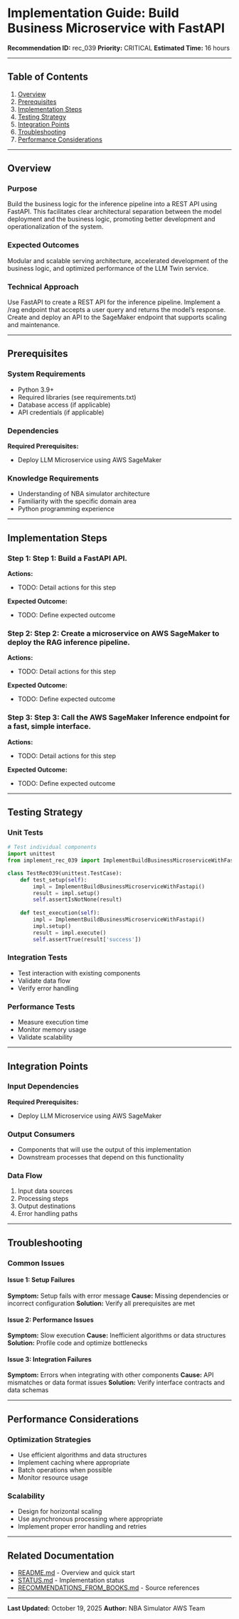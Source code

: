# Implementation Guide: Build Business Microservice with FastAPI

**Recommendation ID:** rec_039
**Priority:** CRITICAL
**Estimated Time:** 16 hours

---

## Table of Contents

1. [Overview](#overview)
2. [Prerequisites](#prerequisites)
3. [Implementation Steps](#implementation-steps)
4. [Testing Strategy](#testing-strategy)
5. [Integration Points](#integration-points)
6. [Troubleshooting](#troubleshooting)
7. [Performance Considerations](#performance-considerations)

---

## Overview

### Purpose

Build the business logic for the inference pipeline into a REST API using FastAPI. This facilitates clear architectural separation between the model deployment and the business logic, promoting better development and operationalization of the system.

### Expected Outcomes

Modular and scalable serving architecture, accelerated development of the business logic, and optimized performance of the LLM Twin service.

### Technical Approach

Use FastAPI to create a REST API for the inference pipeline. Implement a /rag endpoint that accepts a user query and returns the model’s response. Create and deploy an API to the SageMaker endpoint that supports scaling and maintenance.

---

## Prerequisites

### System Requirements

- Python 3.9+
- Required libraries (see requirements.txt)
- Database access (if applicable)
- API credentials (if applicable)

### Dependencies

**Required Prerequisites:**

- Deploy LLM Microservice using AWS SageMaker


### Knowledge Requirements

- Understanding of NBA simulator architecture
- Familiarity with the specific domain area
- Python programming experience

---

## Implementation Steps

### Step 1: Step 1: Build a FastAPI API.

**Actions:**
- TODO: Detail actions for this step

**Expected Outcome:**
- TODO: Define expected outcome

### Step 2: Step 2: Create a microservice on AWS SageMaker to deploy the RAG inference pipeline.

**Actions:**
- TODO: Detail actions for this step

**Expected Outcome:**
- TODO: Define expected outcome

### Step 3: Step 3: Call the AWS SageMaker Inference endpoint for a fast, simple interface.

**Actions:**
- TODO: Detail actions for this step

**Expected Outcome:**
- TODO: Define expected outcome



---

## Testing Strategy

### Unit Tests

```python
# Test individual components
import unittest
from implement_rec_039 import ImplementBuildBusinessMicroserviceWithFastapi

class TestRec039(unittest.TestCase):
    def test_setup(self):
        impl = ImplementBuildBusinessMicroserviceWithFastapi()
        result = impl.setup()
        self.assertIsNotNone(result)
    
    def test_execution(self):
        impl = ImplementBuildBusinessMicroserviceWithFastapi()
        impl.setup()
        result = impl.execute()
        self.assertTrue(result['success'])
```

### Integration Tests

- Test interaction with existing components
- Validate data flow
- Verify error handling

### Performance Tests

- Measure execution time
- Monitor memory usage
- Validate scalability

---

## Integration Points

### Input Dependencies

**Required Prerequisites:**

- Deploy LLM Microservice using AWS SageMaker


### Output Consumers

- Components that will use the output of this implementation
- Downstream processes that depend on this functionality

### Data Flow

1. Input data sources
2. Processing steps
3. Output destinations
4. Error handling paths

---

## Troubleshooting

### Common Issues

#### Issue 1: Setup Failures

**Symptom:** Setup fails with error message
**Cause:** Missing dependencies or incorrect configuration
**Solution:** Verify all prerequisites are met

#### Issue 2: Performance Issues

**Symptom:** Slow execution
**Cause:** Inefficient algorithms or data structures
**Solution:** Profile code and optimize bottlenecks

#### Issue 3: Integration Failures

**Symptom:** Errors when integrating with other components
**Cause:** API mismatches or data format issues
**Solution:** Verify interface contracts and data schemas

---

## Performance Considerations

### Optimization Strategies

- Use efficient algorithms and data structures
- Implement caching where appropriate
- Batch operations when possible
- Monitor resource usage

### Scalability

- Design for horizontal scaling
- Use asynchronous processing where appropriate
- Implement proper error handling and retries

---

## Related Documentation

- [README.md](README.md) - Overview and quick start
- [STATUS.md](STATUS.md) - Implementation status
- [RECOMMENDATIONS_FROM_BOOKS.md](RECOMMENDATIONS_FROM_BOOKS.md) - Source references

---

**Last Updated:** October 19, 2025
**Author:** NBA Simulator AWS Team
